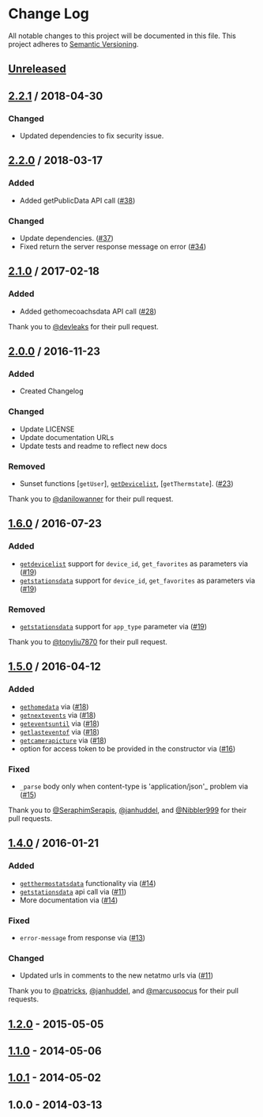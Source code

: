 # Change Log
All notable changes to this project will be documented in this file.
This project adheres to [Semantic Versioning](http://semver.org/).

## [Unreleased]

## [2.2.1] / 2018-04-30
### Changed
- Updated dependencies to fix security issue.

## [2.2.0] / 2018-03-17
### Added
- Added getPublicData API call ([#38])

### Changed
- Update dependencies. ([#37])
- Fixed return the server response message on error ([#34])

## [2.1.0] / 2017-02-18
### Added
- Added gethomecoachsdata API call ([#28])

Thank you to [@devleaks] for their pull request.

## [2.0.0] / 2016-11-23
### Added
- Created Changelog

### Changed
- Update LICENSE
- Update documentation URLs
- Update tests and readme to reflect new docs

### Removed
- Sunset functions [`getUser`], [`getDevicelist`], [`getThermstate`]. ([#23])

Thank you to [@danilowanner] for their pull request.

## [1.6.0] / 2016-07-23
### Added
- [`getdevicelist`] support for `device_id`, `get_favorites` as parameters via ([#19])
- [`getstationsdata`] support for `device_id`, `get_favorites` as parameters via ([#19])

### Removed
- [`getstationsdata`] support for `app_type` parameter via ([#19])

Thank you to [@tonyliu7870] for their pull request.


## [1.5.0] / 2016-04-12
### Added
- [`gethomedata`] via ([#18])
- [`getnextevents`] via ([#18])
- [`geteventsuntil`] via ([#18])
- [`getlasteventof`] via ([#18])
- [`getcamerapicture`] via ([#18])
- option for access token to be provided in the constructor via ([#16])

### Fixed
- `_parse` body only when content-type is 'application/json'_ problem via ([#15])

Thank you to [@SeraphimSerapis], [@janhuddel], and [@Nibbler999] for their pull requests.


## [1.4.0] / 2016-01-21
### Added
- [`getthermostatsdata`] functionality via ([#14])
- [`getstationsdata`] api call via ([#11])
- More documentation via ([#14])

### Fixed
- `error-message` from response via ([#13])

### Changed
- Updated urls in comments to the new netatmo urls via ([#11])

Thank you to [@patricks], [@janhuddel], and [@marcuspocus] for their pull requests.


## [1.2.0] - 2015-05-05


## [1.1.0] - 2014-05-06


## [1.0.1] - 2014-05-02


## 1.0.0 - 2014-03-13


[Unreleased]: https://github.com/karbassi/netatmo/compare/v2.2.1...HEAD
[2.2.1]: https://github.com/karbassi/netatmo/compare/v2.2.0...v2.2.1
[2.2.0]: https://github.com/karbassi/netatmo/compare/v2.1.0...v2.2.0
[2.1.0]: https://github.com/karbassi/netatmo/compare/v2.0.0...v2.1.0
[2.0.0]: https://github.com/karbassi/netatmo/compare/v1.6.0...v2.0.0
[1.6.0]: https://github.com/karbassi/netatmo/compare/v1.5.0...v1.6.0
[1.5.0]: https://github.com/karbassi/netatmo/compare/v1.4.0...v1.5.0
[1.4.0]: https://github.com/karbassi/netatmo/compare/v1.2.0...v1.4.0
[1.2.0]: https://github.com/karbassi/netatmo/compare/v1.1.0...v1.2.0
[1.1.0]: https://github.com/karbassi/netatmo/compare/v1.0.1...v1.1.0
[1.0.1]: https://github.com/karbassi/netatmo/compare/v1.0.0...v1.0.1

[#38]: https://github.com/karbassi/netatmo/pull/38
[#37]: https://github.com/karbassi/netatmo/pull/37
[#34]: https://github.com/karbassi/netatmo/pull/34
[#28]: https://github.com/karbassi/netatmo/pull/28
[#27]: https://github.com/karbassi/netatmo/pull/27
[#26]: https://github.com/karbassi/netatmo/pull/26
[#25]: https://github.com/karbassi/netatmo/pull/25
[#24]: https://github.com/karbassi/netatmo/pull/24
[#23]: https://github.com/karbassi/netatmo/pull/23
[#22]: https://github.com/karbassi/netatmo/pull/22
[#21]: https://github.com/karbassi/netatmo/pull/21
[#29]: https://github.com/karbassi/netatmo/pull/19
[#19]: https://github.com/karbassi/netatmo/pull/19
[#18]: https://github.com/karbassi/netatmo/pull/18
[#17]: https://github.com/karbassi/netatmo/pull/17
[#16]: https://github.com/karbassi/netatmo/pull/16
[#15]: https://github.com/karbassi/netatmo/pull/15
[#14]: https://github.com/karbassi/netatmo/pull/14
[#13]: https://github.com/karbassi/netatmo/pull/13
[#12]: https://github.com/karbassi/netatmo/pull/12
[#11]: https://github.com/karbassi/netatmo/pull/11

[`getcamerapicture`]: https://dev.netatmo.com/dev/resources/technical/reference/welcome/getcamerapicture
[`getdevicelist`]: https://dev.netatmo.com/dev/resources/technical/reference/weatherstation/getstationsdata
[`geteventsuntil`]: https://dev.netatmo.com/dev/resources/technical/reference/welcome/geteventsuntil
[`gethomedata`]: https://dev.netatmo.com/dev/resources/technical/reference/welcome/gethomedata
[`getlasteventof`]: https://dev.netatmo.com/dev/resources/technical/reference/welcome/getlasteventof
[`getnextevents`]: https://dev.netatmo.com/dev/resources/technical/reference/welcome/getnextevents
[`getstationsdata`]: https://dev.netatmo.com/dev/resources/technical/reference/weatherstation/getstationsdata
[`getthermostatsdata`]: https://dev.netatmo.com/dev/resources/technical/reference/thermostat/getthermostatsdata

[@tonyliu7870]: https://github.com/tonyliu7870
[@SeraphimSerapis]: https://github.com/SeraphimSerapis
[@janhuddel]: https://github.com/janhuddel
[@Nibbler999]: https://github.com/Nibbler999
[@patricks]: https://github.com/patricks
[@janhuddel]: https://github.com/janhuddel
[@marcuspocus]: https://github.com/marcuspocus
[@danilowanner]: https://github.com/danilowanner
[@devleaks]: https://github.com/devleaks
